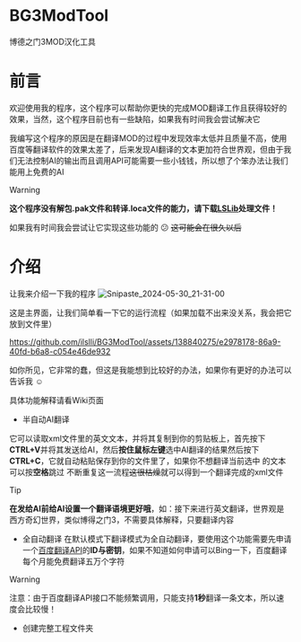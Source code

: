 # BG3ModTool
博德之门3MOD汉化工具
# 前言
欢迎使用我的程序，这个程序可以帮助你更快的完成MOD翻译工作且获得较好的效果，当然，这个程序目前也有一些缺陷，如果我有时间我会尝试解决它

我编写这个程序的原因是在翻译MOD的过程中发现效率太低并且质量不高，使用百度等翻译软件的效果太差了，后来发现AI翻译的文本更加符合世界观，但由于我们无法控制AI的输出而且调用API可能需要一些小钱钱，所以想了个笨办法让我们能用上免费的AI

> [!WARNING]
> **这个程序没有解包.pak文件和转译.loca文件的能力，请下载[LSLib](https://github.com/Norbyte/lslib/releases)处理文件！**
> 
如果我有时间我会尝试让它实现这些功能的 :confused: ~~这可能会在很久以后~~

# 介绍
让我来介绍一下我的程序
![Snipaste_2024-05-30_21-31-00](https://github.com/ilslli/BG3ModTool/assets/138840275/49ac4558-a385-48c3-a3da-459605b0ceeb)

这是主界面，让我们简单看一下它的运行流程（如果加载不出来没关系，我会把它放到文件里）


https://github.com/ilslli/BG3ModTool/assets/138840275/e2978178-86a9-40fd-b6a8-c054e46de932

如你所见，它非常的蠢，但这是我能想到比较好的办法，如果你有更好的办法可以告诉我 :relaxed:

具体功能解释请看Wiki页面
- 半自动AI翻译

它可以读取xml文件里的英文文本，并将其复制到你的剪贴板上，首先按下**CTRL+V**并将其发送给AI，然后**按住鼠标左键**选中AI翻译的结果然后按下**CTRL+C**，它就自动粘贴保存到你的文件里了，如果你不想翻译当前选中 的文本可以按**空格**跳过
不断重复这一流程~~这很枯燥~~就可以得到一个翻译完成的xml文件

> [!TIP]
> **在发给AI前给AI设置一个翻译语境更好哦**，如：接下来进行英文翻译，世界观是西方奇幻世界，类似博得之门3，不需要具体解释，只要翻译内容

- 全自动翻译
  在默认模式下翻译模式为全自动翻译，要使用这个功能需要先申请一个[百度翻译API](https://api.fanyi.baidu.com/)的**ID与密钥**，如果不知道如何申请可以Bing一下，百度翻译每个月能免费翻译五万个字符
  
> [!WARNING]
> 注意：由于百度翻译API接口不能频繁调用，只能支持**1秒**翻译一条文本，所以速度会比较慢！

- 创建完整工程文件夹


